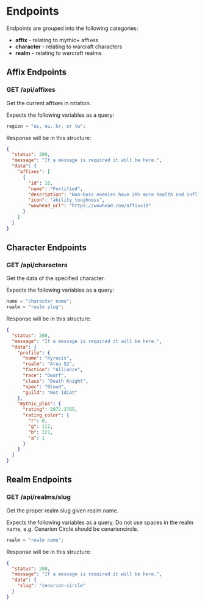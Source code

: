 # Endpoints

Endpoints are grouped into the following categories:

- **affix** - relating to mythic+ affixes
- **character** - relating to warcraft characters
- **realm** - relating to warcraft realms

## Affix Endpoints

### GET /api/affixes

Get the current affixes in rotation.

Expects the following variables as a query:

```js
region = "us, eu, kr, or tw";
```

Response will be in this structure:

```json
{
  "status": 200,
  "message": "If a message is required it will be here.",
  "data": {
    "affixes": [
      {
        "id": 10,
        "name": "Fortified",
        "description": "Non-boss enemies have 20% more health and inflict up to 30% increased damage.",
        "icon": "ability_toughness",
        "wowhead_url": "https://wowhead.com/affix=10"
      }
    ]
  }
}
```

## Character Endpoints

### GET /api/characters

Get the data of the specified character.

Expects the following variables as a query:

```js
name = "character name";
realm = "realm slug";
```

Response will be in this structure:

```json
{
  "status": 200,
  "message": "If a message is required it will be here.",
  "data": {
    "profile": {
      "name": "Kyrasis",
      "realm": "Area 52",
      "faction": "Alliance",
      "race": "Dwarf",
      "class": "Death Knight",
      "spec": "Blood",
      "guild": "Not Idiot"
    },
    "mythic_plus": {
      "rating": 2072.3765,
      "rating_color": {
        "r": 0,
        "g": 112,
        "b": 221,
        "a": 1
      }
    }
  }
}
```

## Realm Endpoints

### GET /api/realms/slug

Get the proper realm slug given realm name.

Expects the following variables as a query. Do not use spaces in the realm name, e.g. Cenarion Circle should be cenarioncircle.

```js
realm = "realm name";
```

Response will be in this structure:

```json
{
  "status": 200,
  "message": "If a message is required it will be here.",
  "data": {
    "slug": "cenarion-circle"
  }
}
```
